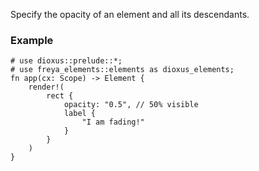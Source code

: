 Specify the opacity of an element and all its descendants.

### Example

```rust, no_run
# use dioxus::prelude::*;
# use freya_elements::elements as dioxus_elements;
fn app(cx: Scope) -> Element {
    render!(
        rect {
            opacity: "0.5", // 50% visible
            label {
                "I am fading!"
            }
        }
    )
}
```